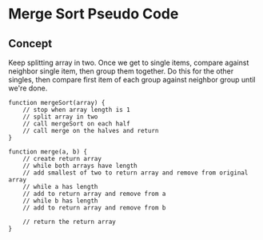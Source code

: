 # Merge Sort Pseudo Code

## Concept

Keep splitting array in two. Once we get to single items, compare against neighbor single item, then group them together. Do this for the other singles, then compare first item of each group against neighbor group until we're done. 

```
function mergeSort(array) {
    // stop when array length is 1
    // split array in two
    // call mergeSort on each half
    // call merge on the halves and return
}

function merge(a, b) {
    // create return array
    // while both arrays have length
    // add smallest of two to return array and remove from original array
    // while a has length
    // add to return array and remove from a
    // while b has length
    // add to return array and remove from b

    // return the return array
}
```
